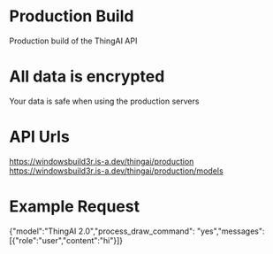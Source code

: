 # Production Build
Production build of the ThingAI API

# All data is encrypted
Your data is safe when using the production servers

# API Urls
https://windowsbuild3r.is-a.dev/thingai/production
https://windowsbuild3r.is-a.dev/thingai/production/models

# Example Request
{"model":"ThingAI 2.0","process_draw_command": "yes","messages":[\{"role":"user","content":"hi"}]}

